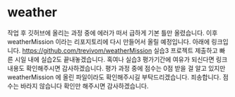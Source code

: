 # weather
작업 후 깃허브에 올리는 과정 중에 에러가 떠서 급하게 기본 틀만 올렸습니다.
이후 weatherMission 이라는 리포지토리에 다시 만들어서 올릴 예정입니다.
아래에 링크입니다.
https://github.com/trevivom/weatherMission
실습3 프로젝트 제출하고 빠른 시일 내에 실습2도 끝내놓겠습니다. 
혹여나 실습3 평가기간에 여유가 되신다면 링크 내용도 확인해주시면 감사하겠습니다.
평가 과정 중에 점수는 0점 받을 걸 알고 있지만 weatherMission 에 올린 파일이라도 확인해주시길 부탁드리겠습니다.
죄송합니다. 점수는 바라지 않습니다 확인만 해주시면 감사하겠습니다.
